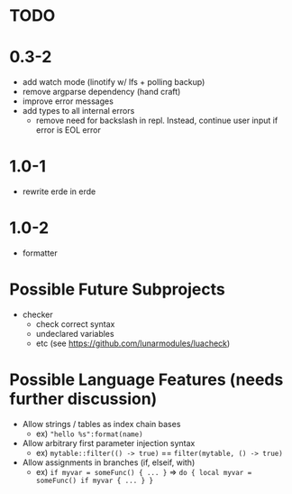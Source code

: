 # TODO

# 0.3-2

- add watch mode (linotify w/ lfs + polling backup)
- remove argparse dependency (hand craft)
- improve error messages
- add types to all internal errors
  - remove need for backslash in repl. Instead, continue user input if error is EOL error

# 1.0-1

- rewrite erde in erde

# 1.0-2

- formatter

# Possible Future Subprojects

- checker
  - check correct syntax
  - undeclared variables
  - etc (see https://github.com/lunarmodules/luacheck)

# Possible Language Features (needs further discussion)
- Allow strings / tables as index chain bases
  - ex) `"hello %s":format(name)`
- Allow arbitrary first parameter injection syntax
  - ex) `mytable::filter(() -> true)` == `filter(mytable, () -> true)`
- Allow assignments in branches (if, elseif, with)
  - ex) `if myvar = someFunc() { ... }` => `do { local myvar = someFunc() if myvar { ... } }`
